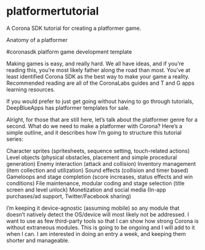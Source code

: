 platformertutorial
==================

A Corona SDK tutorial for creating a platformer game.

Anatomy of a platformer

#coronasdk platform game development template

Making games is easy, and really hard. We all have ideas, and if you’re reading this, you’re most likely father along the road than most. You’ve at least identified Corona SDK as the best way to make your game a reality. Recommended reading are all of the CoronaLabs guides and T and G apps learning resources. 

If you would prefer to just get going without having to go through tutorials, DeepBlueApps has platformer templates for sale. 

Alright, for those that are still here, let’s talk about the platformer genre for a second. What do we need to make a platformer with Corona? Here’s a simple outline, and it describes how I’m going to structure this tutorial series:

Character sprites (spritesheets, sequence setting, touch-related actions)
Level objects (physical obstacles, placement and simple procedural generation)
Enemy interaction (attack and collision)
Inventory management (item collection and utilization)
Sound effects (collision and timer based)
Gameloops and stage completion (score increases, status effects and win conditions)
File maintenance, modular coding and stage selection (title screen and level unlock)
Monetization and social media (In-app purchases/ad support, Twitter/Facebook sharing)

I’m keeping it device-agnostic (assuming mobile) so any module that doesn’t natively detect the OS/device will most likely not be addressed. I want to use as few third-party tools so that I can show how strong Corona is without extraneous modules. This is going to be ongoing and I will add to it when I can. I am interested in doing an entry a week, and keeping them shorter and manageable. 
